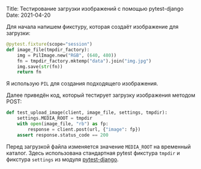 Title: Тестирование загрузки изображений с помощью pytest-django
Date: 2021-04-20

Для начала напишем фикстуру, которая создаёт изображение для загрузки:

```py
@pytest.fixture(scope="session")
def image_file(tmpdir_factory):
    img = PilImage.new("RGB", (640, 480))
    fn = tmpdir_factory.mktemp("data").join("img.jpg")
    img.save(str(fn))
    return fn
```

Я использую `PIL` для создания подходящего изображения.

Далее приведён код, который тестирует загрузку изображения методом POST:

```py
def test_upload_image(client, image_file, settings, tmpdir):
    settings.MEDIA_ROOT = tmpdir
    with open(image_file, "rb") as fp:
        response = client.post(url, {"image": fp})
    assert response.status_code == 200
```

Перед загрузкой файла изменяется значение `MEDIA_ROOT` на временный каталог. 
Здесь использована стандартная pytest фикстура `tmpdir` и фикстура `settings` из 
модуля [pytest-django](https://github.com/pytest-dev/pytest-django).
